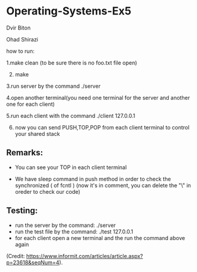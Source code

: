 # Operating-Systems-Ex5

Dvir Biton

Ohad Shirazi

how to run:

1.make clean (to be sure there is no foo.txt file open)

2. make

3.run server by the command ./server

4.open another terminal(you need one terminal for the server and another one for each client)

5.run each client with the command ./client 127.0.0.1

6. now you can send PUSH,TOP,POP from each client terminal to control your shared stack

## Remarks:

* You can see your TOP in each client terminal

* We have sleep command in push method in order to check the synchronized ( of fcntl )
  (now it's in comment, you can delete the "\\" in oreder to check our code)

## Testing:

* run the server by the command: ./server
* run the test file by the command: ./test 127.0.0.1
* for each client open a new terminal and the run the command above again

(Credit: https://www.informit.com/articles/article.aspx?p=23618&seqNum=4).